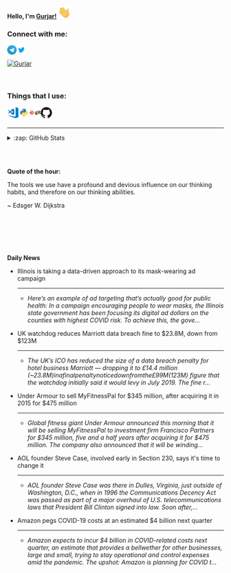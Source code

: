 #### Hello, I'm [Gurjar!](https://GurjarKing.github.io) <img src="https://raw.githubusercontent.com/ABSphreak/ABSphreak/master/gifs/Hi.gif" width="30px"></h2>


### Connect with me:

[<img align="left" alt="Gurjar | Telegram" width="22px" src="https://raw.githubusercontent.com/github/explore/80688e429a7d4ef2fca1e82350fe8e3517d3494d/topics/telegram/telegram.png" />][Telegram]
[<img align="left" alt="Gurjar | Twitter" width="22px" src="https://raw.githubusercontent.com/github/explore/80688e429a7d4ef2fca1e82350fe8e3517d3494d/topics/twitter/twitter.png" />][Twitter]
<br >
<br >
<a href="https://github.com/GurjarKing"><img src="https://komarev.com/ghpvc/?username=GurjarKing" alt="Gurjar" /></a> <br />
<br />
<br />
<!-- <br >

![](https://visitor-badge.glitch.me/badge?page_id=GurjarKing)

<br /> -->

### Things that I use:

[<img align="left" alt="Visual Studio Code" width="26px" src="https://raw.githubusercontent.com/github/explore/80688e429a7d4ef2fca1e82350fe8e3517d3494d/topics/visual-studio-code/visual-studio-code.png" />][VSCode]
[<img align="left" alt="Python" width="26px" src="https://raw.githubusercontent.com/github/explore/80688e429a7d4ef2fca1e82350fe8e3517d3494d/topics/python/python.png" />][Python]
[<img align="left" alt="Git" width="26px" src="https://raw.githubusercontent.com/github/explore/80688e429a7d4ef2fca1e82350fe8e3517d3494d/topics/git/git.png" />][Git]
[<img align="left" alt="GitHub" width="26px" src="https://raw.githubusercontent.com/github/explore/78df643247d429f6cc873026c0622819ad797942/topics/github/github.png" />][Github]

<br />
<br />

---
<details>
  <summary>:zap: GitHub Stats</summary>

<img align="left" alt="Gurjar's Github Stats" src="https://github-readme-stats.vercel.app/api?username=GurjarKing&show_icons=true&hide_border=true&count_private=true&include_all_commit=true&theme=algolia" />

</details>

<!-- ### 🔔 My latest tweet
<a href="https://twitter.com/Gurjar_King43" target="_blank">
	<img src="https://github.com/GurjarKing/GurjarKing/raw/master/tweet.png" width="70%" align="center" alt="Click to view on Twitter" title="My latest tweet, as an image"/>
</a> -->
<br>

<pre>

</pre>

**Quote of the hour:**

The tools we use have a profound and devious influence on our thinking habits, and therefore on our thinking abilities.

~ Edsger W. Dijkstra
<pre>

</pre>
<br>
<pre>


</pre>
<strong>Daily News</strong>
  
  - Illinois is taking a data-driven approach to its mask-wearing ad campaign
     <hr/>
     
      - *Here’s an example of ad targeting that’s actually good for public health: In a campaign encouraging people to wear masks, the Illinois state government has been focusing its digital ad dollars on the counties with highest COVID risk. To achieve this, the gove…*
     
  - UK watchdog reduces Marriott data breach fine to $23.8M, down from $123M
      <hr/>
      
      - *The UK’s ICO has reduced the size of a data breach penalty for hotel business Marriott — dropping it to £14.4 million (~$23.8M) in a final penalty notice down from the £99M ($123M) figure that the watchdog initially said it would levy in July 2019. The fine r…*
      
  - Under Armour to sell MyFitnessPal for $345 million, after acquiring it in 2015 for $475 million
      <hr/>
      
      - *Global fitness giant Under Armour announced this morning that it will be selling MyFitnessPal to investment firm Francisco Partners for $345 million, five and a half years after acquiring it for $475 million. The company also announced that it will be winding…*
      
  - AOL founder Steve Case, involved early in Section 230, says it's time to change it
      <hr/>
      
      - *AOL founder Steve Case was there in Dulles, Virginia, just outside of Washington, D.C., when in 1996 the Communications Decency Act was passed as part of a major overhaul of U.S. telecommunications laws that President Bill Clinton signed into law. Soon after,…*
       
  - Amazon pegs COVID-19 costs at an estimated $4 billion next quarter
      <hr/>
       
       - *Amazon expects to incur $4 billion in COVID-related costs next quarter, an estimate that provides a bellwether for other businesses, large and small, trying to stay operational and control expenses amid the pandemic. The upshot: Amazon is planning for COVID t…*
      

<br />

[VSCode]: https://code.visualstudio.com/
[Python]: https://www.python.org/
[Git]: https://git-scm.com/
[Github]: https://github.com/
[Telegram]: https://t.me/Gurjar_King/
[Twitter]: https://twitter.com/Gurjar_King43/
